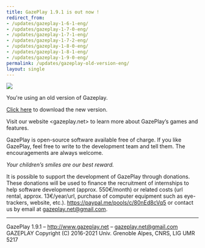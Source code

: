 ```yaml
---
title: GazePlay 1.9.1 is out now !
redirect_from:
- /updates/gazeplay-1-6-1-eng/
- /updates/gazeplay-1-7-0-eng/
- /updates/gazeplay-1-7-1-eng/
- /updates/gazeplay-1-7-2-eng/
- /updates/gazeplay-1-8-0-eng/
- /updates/gazeplay-1-8-1-eng/
- /updates/gazeplay-1-9-0-eng/
permalink: /updates/gazeplay-old-version-eng/
layout: single
---
```


<img src="{{site.baseurl}}/assets/images/gazeplayClassicLogo.png"/>

You're using an old version of Gazeplay.

[Click here](https://gazeplay.github.io/GazePlay/installation) to download the new version.

Visit our website <gazeplay.net> to learn more about GazePlay’s games and features.

GazePlay is open-source software available free of charge.
If you like GazePlay, feel free to write to the development team and tell them.
The encouragements are always welcome.

_Your children’s smiles are our best reward._

It is possible to support the development of GazePlay through donations.
These donations will be used to finance the recruitment of internships to help software development (approx. 550€/month) or related costs (url rental, approx. 13€/year/url, purchase of computer equipment such as eye-trackers, website, etc.).
<https://paypal.me/pools/c/80nEd8cVq5> or contact us by email at <gazeplay.net@gmail.com>.

---

GazePlay 1.9.1 – http://www.gazeplay.net – <gazeplay.net@gmail.com>  
GAZEPLAY Copyright (C) 2016-2021 Univ. Grenoble Alpes, CNRS, LIG UMR 5217
